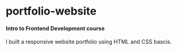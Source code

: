 # portfolio-website

<h4>Intro to Frontend Development course</h4>

<p>I built a responsive website portfolio using HTML and CSS bascis.</p>
